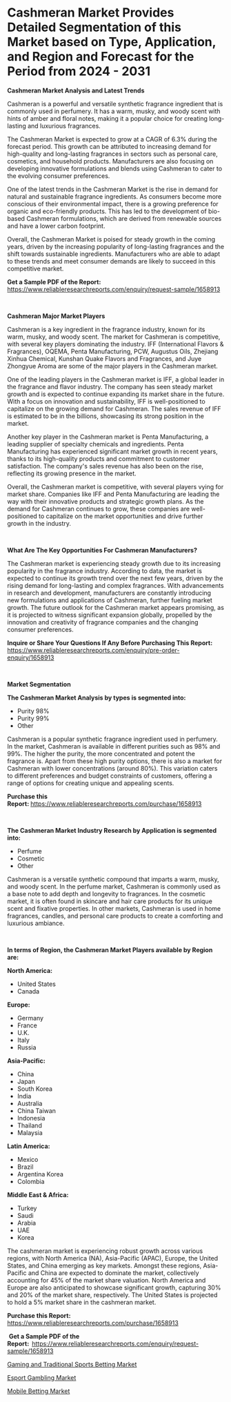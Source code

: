 <p><h1>Cashmeran Market Provides Detailed Segmentation of this Market based on Type, Application, and Region and Forecast for the Period from 2024 - 2031</h1></p><p><strong>Cashmeran Market Analysis and Latest Trends</strong></p>
<p><p>Cashmeran is a powerful and versatile synthetic fragrance ingredient that is commonly used in perfumery. It has a warm, musky, and woody scent with hints of amber and floral notes, making it a popular choice for creating long-lasting and luxurious fragrances.</p><p>The Cashmeran Market is expected to grow at a CAGR of 6.3% during the forecast period. This growth can be attributed to increasing demand for high-quality and long-lasting fragrances in sectors such as personal care, cosmetics, and household products. Manufacturers are also focusing on developing innovative formulations and blends using Cashmeran to cater to the evolving consumer preferences.</p><p>One of the latest trends in the Cashmeran Market is the rise in demand for natural and sustainable fragrance ingredients. As consumers become more conscious of their environmental impact, there is a growing preference for organic and eco-friendly products. This has led to the development of bio-based Cashmeran formulations, which are derived from renewable sources and have a lower carbon footprint.</p><p>Overall, the Cashmeran Market is poised for steady growth in the coming years, driven by the increasing popularity of long-lasting fragrances and the shift towards sustainable ingredients. Manufacturers who are able to adapt to these trends and meet consumer demands are likely to succeed in this competitive market.</p></p>
<p><strong>Get a Sample PDF of the Report:&nbsp;</strong> <a href="https://www.reliableresearchreports.com/enquiry/request-sample/1658913">https://www.reliableresearchreports.com/enquiry/request-sample/1658913</a></p>
<p>&nbsp;</p>
<p><strong>Cashmeran Major Market Players</strong></p>
<p><p>Cashmeran is a key ingredient in the fragrance industry, known for its warm, musky, and woody scent. The market for Cashmeran is competitive, with several key players dominating the industry. IFF (International Flavors & Fragrances), OQEMA, Penta Manufacturing, PCW, Augustus Oils, Zhejiang Xinhua Chemical, Kunshan Quake Flavors and Fragrances, and Juye Zhongyue Aroma are some of the major players in the Cashmeran market.</p><p>One of the leading players in the Cashmeran market is IFF, a global leader in the fragrance and flavor industry. The company has seen steady market growth and is expected to continue expanding its market share in the future. With a focus on innovation and sustainability, IFF is well-positioned to capitalize on the growing demand for Cashmeran. The sales revenue of IFF is estimated to be in the billions, showcasing its strong position in the market.</p><p>Another key player in the Cashmeran market is Penta Manufacturing, a leading supplier of specialty chemicals and ingredients. Penta Manufacturing has experienced significant market growth in recent years, thanks to its high-quality products and commitment to customer satisfaction. The company's sales revenue has also been on the rise, reflecting its growing presence in the market.</p><p>Overall, the Cashmeran market is competitive, with several players vying for market share. Companies like IFF and Penta Manufacturing are leading the way with their innovative products and strategic growth plans. As the demand for Cashmeran continues to grow, these companies are well-positioned to capitalize on the market opportunities and drive further growth in the industry.</p></p>
<p>&nbsp;</p>
<p><strong>What Are The Key Opportunities For Cashmeran Manufacturers?</strong></p>
<p><p>The Cashmeran market is experiencing steady growth due to its increasing popularity in the fragrance industry. According to data, the market is expected to continue its growth trend over the next few years, driven by the rising demand for long-lasting and complex fragrances. With advancements in research and development, manufacturers are constantly introducing new formulations and applications of Cashmeran, further fueling market growth. The future outlook for the Cashmeran market appears promising, as it is projected to witness significant expansion globally, propelled by the innovation and creativity of fragrance companies and the changing consumer preferences.</p></p>
<p><strong>Inquire or Share Your Questions If Any Before Purchasing This Report:</strong> <a href="https://www.reliableresearchreports.com/enquiry/pre-order-enquiry/1658913">https://www.reliableresearchreports.com/enquiry/pre-order-enquiry/1658913</a></p>
<p>&nbsp;</p>
<p><strong>Market Segmentation</strong></p>
<p><strong>The Cashmeran Market Analysis by types is segmented into:</strong></p>
<p><ul><li>Purity 98%</li><li>Purity 99%</li><li>Other</li></ul></p>
<p><p>Cashmeran is a popular synthetic fragrance ingredient used in perfumery. In the market, Cashmeran is available in different purities such as 98% and 99%. The higher the purity, the more concentrated and potent the fragrance is. Apart from these high purity options, there is also a market for Cashmeran with lower concentrations (around 80%). This variation caters to different preferences and budget constraints of customers, offering a range of options for creating unique and appealing scents.</p></p>
<p><strong>Purchase this Report:&nbsp;</strong><a href="https://www.reliableresearchreports.com/purchase/1658913">https://www.reliableresearchreports.com/purchase/1658913</a></p>
<p>&nbsp;</p>
<p><strong>The Cashmeran Market Industry Research by Application is segmented into:</strong></p>
<p><ul><li>Perfume</li><li>Cosmetic</li><li>Other</li></ul></p>
<p><p>Cashmeran is a versatile synthetic compound that imparts a warm, musky, and woody scent. In the perfume market, Cashmeran is commonly used as a base note to add depth and longevity to fragrances. In the cosmetic market, it is often found in skincare and hair care products for its unique scent and fixative properties. In other markets, Cashmeran is used in home fragrances, candles, and personal care products to create a comforting and luxurious ambiance.</p></p>
<p>&nbsp;</p>
<p><strong>In terms of Region, the Cashmeran Market Players available by Region are:</strong></p>
<p>
    <p> <strong> North America: </strong>
        <ul>
            <li>United States</li>
            <li>Canada</li>
        </ul>
        </p> 
    <p> <strong> Europe: </strong>
        <ul>
            <li>Germany</li>
            <li>France</li>
            <li>U.K.</li>
            <li>Italy</li>
            <li>Russia</li>
        </ul>
        </p> 
    <p> <strong> Asia-Pacific: </strong>
        <ul>
            <li>China</li>
            <li>Japan</li>
            <li>South Korea</li>
            <li>India</li>
            <li>Australia</li>
            <li>China Taiwan</li>
            <li>Indonesia</li>
            <li>Thailand</li>
            <li>Malaysia</li>
        </ul>
        </p> 
    <p> <strong> Latin America: </strong>
        <ul>
            <li>Mexico</li>
            <li>Brazil</li>
            <li>Argentina Korea</li>
            <li>Colombia</li>
        </ul>
        </p> 
    <p> <strong> Middle East & Africa: </strong>
        <ul>
            <li>Turkey</li>
            <li>Saudi</li>
            <li>Arabia</li>
            <li>UAE</li>
            <li>Korea</li>
        </ul>
    </p>
    </p>
<p><p>The cashmeran market is experiencing robust growth across various regions, with North America (NA), Asia-Pacific (APAC), Europe, the United States, and China emerging as key markets. Amongst these regions, Asia-Pacific and China are expected to dominate the market, collectively accounting for 45% of the market share valuation. North America and Europe are also anticipated to showcase significant growth, capturing 30% and 20% of the market share, respectively. The United States is projected to hold a 5% market share in the cashmeran market.</p></p>
<p><strong>Purchase this Report: </strong><a href="https://www.reliableresearchreports.com/purchase/1658913">https://www.reliableresearchreports.com/purchase/1658913</a></p>
<p>&nbsp;<strong>Get a Sample PDF of the Report:&nbsp;&nbsp;</strong><a href="https://www.reliableresearchreports.com/enquiry/request-sample/1658913">https://www.reliableresearchreports.com/enquiry/request-sample/1658913</a></p>
<p><strong></strong></p>
<p><p><a href="https://view.publitas.com/reportprime-1/gaming-and-traditional-sports-betting-market-research-report-forecasted-for-period-from-2023-2030-by-market-type-market-application-and-region/">Gaming and Traditional Sports Betting Market</a></p><p><a href="https://view.publitas.com/reportprime-1/esport-gambling-market-provides-a-comprehensive-analysis-including-a-macro-overview-of-the-market-as-well-as-micro-details-such-as-market-size-and-competitive-landscape/">Esport Gambling Market</a></p><p><a href="https://view.publitas.com/reportprime-1/decoding-the-mobile-betting-market-a-deep-dive-into-the-latest-market-trends-market-segmentation-and-competitive-analysis/">Mobile Betting Market</a></p></p>